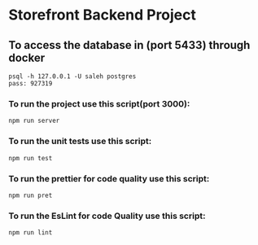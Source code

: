 # Storefront Backend Project
## To access the database in (port 5433) through docker
    psql -h 127.0.0.1 -U saleh postgres
    pass: 927319
### To run the project use this script(port 3000):
    npm run server

### To run the unit tests use this script:
    npm run test

### To run the prettier for code quality use this script:
    npm run pret

### To run the EsLint for code Quality use this script:
    npm run lint
